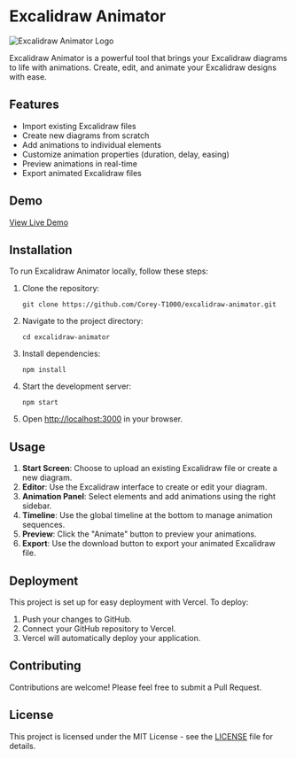 # Excalidraw Animator

![Excalidraw Animator Logo](path/to/logo.png)

Excalidraw Animator is a powerful tool that brings your Excalidraw diagrams to life with animations. Create, edit, and animate your Excalidraw designs with ease.

## Features

- Import existing Excalidraw files
- Create new diagrams from scratch
- Add animations to individual elements
- Customize animation properties (duration, delay, easing)
- Preview animations in real-time
- Export animated Excalidraw files

## Demo

[View Live Demo](https://excalidraw-animator.vercel.app/)

## Installation

To run Excalidraw Animator locally, follow these steps:

1. Clone the repository:
   ```
   git clone https://github.com/Corey-T1000/excalidraw-animator.git
   ```

2. Navigate to the project directory:
   ```
   cd excalidraw-animator
   ```

3. Install dependencies:
   ```
   npm install
   ```

4. Start the development server:
   ```
   npm start
   ```

5. Open [http://localhost:3000](http://localhost:3000) in your browser.

## Usage

1. **Start Screen**: Choose to upload an existing Excalidraw file or create a new diagram.
2. **Editor**: Use the Excalidraw interface to create or edit your diagram.
3. **Animation Panel**: Select elements and add animations using the right sidebar.
4. **Timeline**: Use the global timeline at the bottom to manage animation sequences.
5. **Preview**: Click the "Animate" button to preview your animations.
6. **Export**: Use the download button to export your animated Excalidraw file.

## Deployment

This project is set up for easy deployment with Vercel. To deploy:

1. Push your changes to GitHub.
2. Connect your GitHub repository to Vercel.
3. Vercel will automatically deploy your application.

## Contributing

Contributions are welcome! Please feel free to submit a Pull Request.

## License

This project is licensed under the MIT License - see the [LICENSE](LICENSE) file for details.